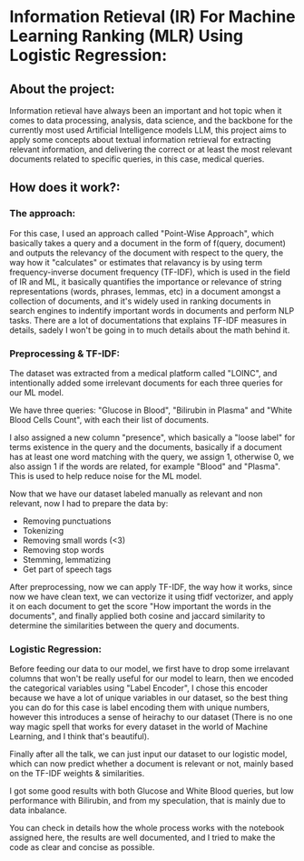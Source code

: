 # Information Retieval (IR) For Machine Learning Ranking (MLR) Using Logistic Regression:
## About the project:
Information retieval have always been an important and hot topic when it comes to data processing, analysis, data science, and the backbone for the currently most used Artificial Intelligence models LLM, this project aims to apply some concepts about textual information retrieval for extracting relevant information, and delivering the correct or at least the most relevant documents related to specific queries, in this case, medical queries.

## How does it work?:
### The approach:
For this case, I used an approach called "Point-Wise Approach", which basically takes a query and a document in the form of f(query, document) and outputs the relevancy of the document with respect to the query, the way how it "calculates" or estimates that relavancy is by using term frequency-inverse document frequency (TF-IDF), which is used in the field of IR and ML, it basically quantifies the importance or relevance of string representations (words, phrases, lemmas, etc) in a document amongst a collection of documents, and it's widely used in ranking documents in search engines to indentify important words in documents and perform NLP tasks. There are a lot of documentations that explains TF-IDF measures in details, sadely I won't be going in to much details about the math behind it.
### Preprocessing & TF-IDF:
The dataset was extracted from a medical platform called "LOINC", and intentionally added some irrelevant documents for each three queries for our ML model.

We have three queries: "Glucose in Blood", "Bilirubin in Plasma" and "White Blood Cells Count", with each their list of documents.

I also assigned a new column "presence", which basically a "loose label" for terms existence in the query and the documents, basically if a document has at least one word matching with the query, we assign 1, otherwise 0, we also assign 1 if the words are related, for example "Blood" and "Plasma". This is used to help reduce noise for the ML model.

Now that we have our dataset labeled manually as relevant and non relevant, now I had to prepare the data by:
* Removing punctuations 
* Tokenizing
* Removing small words (<3) 
* Removing stop words 
* Stemming, lemmatizing
* Get part of speech tags

After preprocessing, now we can apply TF-IDF, the way how it works, since now we have clean text, we can vectorize it using tfidf vectorizer, and apply it on each document to get the score "How important the words in the documents", and finally applied both cosine and jaccard similarity to determine the similarities between the query and documents.
### Logistic Regression:
Before feeding our data to our model, we first have to drop some irrelavant columns that won't be really useful for our model to learn, then we encoded the categorical variables using "Label Encoder", I chose this encoder because we have a lot of unique variables in our dataset, so the best thing you can do for this case is label encoding them with unique numbers, however this introduces a sense of heirachy to our dataset (There is no one way magic spell that works for every dataset in the world of Machine Learning, and I think that's beautiful).

Finally after all the talk, we can just input our dataset to our logistic model, which can now predict whether a document is relevant or not, mainly based on the TF-IDF weights & similarities.

I got some good results with both Glucose and White Blood queries, but low performance with Bilirubin, and from my speculation, that is mainly due to data inbalance.

You can check in details how the whole process works with the notebook assigned here, the results are well documented, and I tried to make the code as clear and concise as possible.
